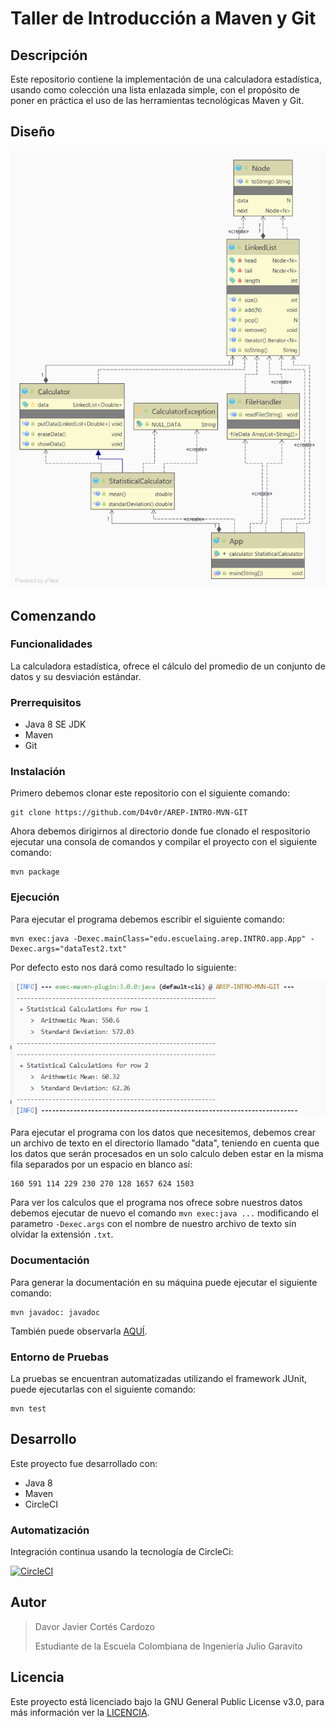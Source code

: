 # Taller de Introducción a Maven y Git

## Descripción

Este repositorio contiene la implementación de una calculadora estadística, usando como colección una lista enlazada simple, con el propósito 
de poner en práctica el uso de las herramientas tecnológicas Maven y Git.

## Diseño

![](img/PackageApp.png)

## Comenzando

### Funcionalidades
La calculadora estadística, ofrece el cálculo del promedio de un conjunto de datos y su desviación estándar.

### Prerrequisitos
+ Java 8 SE JDK 
+ Maven
+ Git

### Instalación
Primero debemos clonar este repositorio con el siguiente comando:

`````
git clone https://github.com/D4v0r/AREP-INTRO-MVN-GIT
`````

Ahora debemos dirigirnos al directorio donde fue clonado el respositorio ejecutar una consola de comandos y compilar el proyecto con el siguiente comando:

````
mvn package
````

### Ejecución
Para ejecutar el programa debemos escribir el siguiente comando:

````
mvn exec:java -Dexec.mainClass="edu.escuelaing.arep.INTRO.app.App" -Dexec.args="dataTest2.txt"
````

Por defecto esto nos dará como resultado lo siguiente:

![](img/resultadoData2.PNG)

Para ejecutar el programa con los datos que necesitemos, debemos crear un archivo de texto en el directorio llamado "data", teniendo en cuenta que los datos que serán procesados en un solo calculo deben estar en la misma fila separados por un espacio en blanco así:

````
160 591 114 229 230 270 128 1657 624 1503
````

Para ver los calculos que el programa nos ofrece sobre nuestros datos debemos ejecutar de nuevo el comando  `mvn exec:java ...`  modificando el parametro `-Dexec.args` con el nombre de nuestro archivo de texto sin olvidar la extensión `.txt`.

### Documentación

Para generar la documentación en su máquina puede ejecutar el siguiente comando:
```
mvn javadoc: javadoc
```
También puede observarla [AQUÍ](https://d4v0r.github.io/AREP-INTRO-MVN-GIT/apidocs/index.html).


### Entorno de Pruebas

La pruebas se encuentran automatizadas utilizando el framework JUnit, puede ejecutarlas con el siguiente comando:
````
mvn test
````

## Desarrollo

Este proyecto fue desarrollado con:
+ Java 8
+ Maven
+ CircleCI

### Automatización

Integración continua usando la tecnología de CircleCi:

[![CircleCI](https://circleci.com/gh/D4v0r/AREP-INTRO-MVN-GIT.svg?style=svg)](https://circleci.com/gh/D4v0r/AREP-INTRO-MVN-GIT)

## Autor

>Davor Javier Cortés Cardozo
>
>Estudiante de la Escuela Colombiana de Ingeniería Julio Garavito

## Licencia

Este proyecto está licenciado bajo la GNU General Public License v3.0, para más información ver la [LICENCIA](LICENSE.txt).
